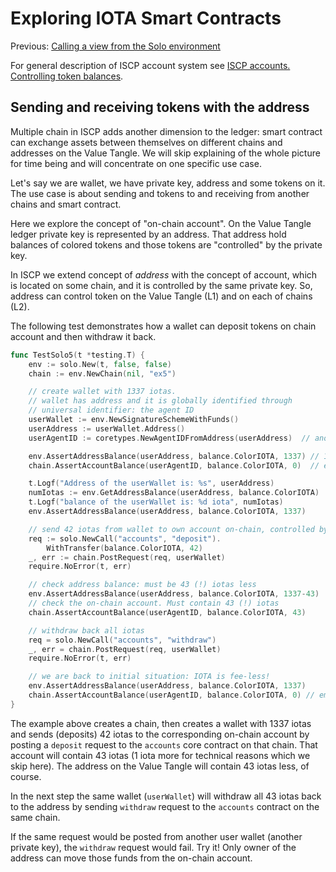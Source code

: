 # Exploring IOTA Smart Contracts

Previous: [Calling a view from the Solo environment](07.md)   

For general description of ISCP account system see [ISCP accounts. Controlling token balances](iscp_accounts.md).

## Sending and receiving tokens with the address
Multiple chain in ISCP adds another dimension to the ledger: smart contract can exchange assets between themselves
on different chains and addresses on the Value Tangle. We will skip explaining of the whole picture for time being 
and will concentrate on one specific use case.

Let's say we are wallet, we have private key, address and some tokens on it. 
The use case is about sending and tokens to and receiving from another 
chains and smart contract.

Here we explore the concept of "on-chain account". 
On the Value Tangle ledger private key is represented by an address. 
That address hold balances of colored tokens and those tokens are "controlled" by the private key.

In ISCP we extend concept of _address_ with the concept of account, which is located on some chain, and it is 
controlled by the same private key. So, address can control token on the Value Tangle (L1) and on each of chains
(L2).

The following test demonstrates how a wallet can deposit tokens on chain account and then withdraw it back.

```go
func TestSolo5(t *testing.T) {
	env := solo.New(t, false, false)
	chain := env.NewChain(nil, "ex5")

	// create wallet with 1337 iotas.
	// wallet has address and it is globally identified through
	// universal identifier: the agent ID
	userWallet := env.NewSignatureSchemeWithFunds()
	userAddress := userWallet.Address()
	userAgentID := coretypes.NewAgentIDFromAddress(userAddress)  // another representation of the address

	env.AssertAddressBalance(userAddress, balance.ColorIOTA, 1337) // 1337 on address
	chain.AssertAccountBalance(userAgentID, balance.ColorIOTA, 0)  // empty on-chain

	t.Logf("Address of the userWallet is: %s", userAddress)
	numIotas := env.GetAddressBalance(userAddress, balance.ColorIOTA)
	t.Logf("balance of the userWallet is: %d iota", numIotas)
	env.AssertAddressBalance(userAddress, balance.ColorIOTA, 1337)

	// send 42 iotas from wallet to own account on-chain, controlled by the same wallet
	req := solo.NewCall("accounts", "deposit").
		WithTransfer(balance.ColorIOTA, 42)
	_, err := chain.PostRequest(req, userWallet)
	require.NoError(t, err)

	// check address balance: must be 43 (!) iotas less
	env.AssertAddressBalance(userAddress, balance.ColorIOTA, 1337-43)
	// check the on-chain account. Must contain 43 (!) iotas
	chain.AssertAccountBalance(userAgentID, balance.ColorIOTA, 43)

	// withdraw back all iotas
	req = solo.NewCall("accounts", "withdraw")
	_, err = chain.PostRequest(req, userWallet)
	require.NoError(t, err)

	// we are back to initial situation: IOTA is fee-less!
	env.AssertAddressBalance(userAddress, balance.ColorIOTA, 1337)
	chain.AssertAccountBalance(userAgentID, balance.ColorIOTA, 0) // empty
}
```
The example above creates a chain, then creates a wallet with 1337 iotas and sends (deposits) 42 iotas
to the corresponding on-chain account by posting a `deposit` request to the `accounts` core contract on that chain. 
That account will contain 43 iotas (1 iota more for technical reasons which 
we skip here). The address on the Value Tangle will contain 43 iotas less, of course.

In the next step the same wallet (`userWallet`) will withdraw all 43 iotas back to the address by sending `withdraw`
request to the `accounts` contract on the same chain. 

If the same request would be posted from another user wallet (another private key), the `withdraw` request would fail.
Try it! Only owner of the address can move those funds from the on-chain account.  






  